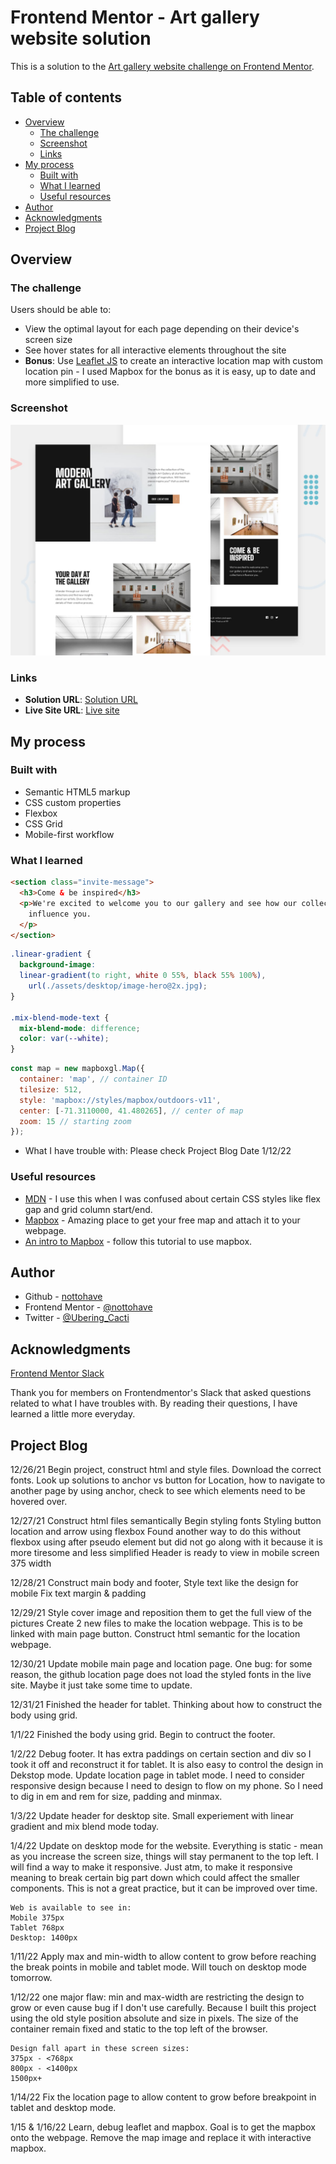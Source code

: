 # Frontend Mentor - Art gallery website solution

This is a solution to the [Art gallery website challenge on Frontend Mentor](https://www.frontendmentor.io/challenges/art-gallery-website-yVdrZlxyA).

## Table of contents

- [Overview](#overview)
  - [The challenge](#the-challenge)
  - [Screenshot](#screenshot)
  - [Links](#links)
- [My process](#my-process)
  - [Built with](#built-with)
  - [What I learned](#what-i-learned)
  - [Useful resources](#useful-resources)
- [Author](#author)
- [Acknowledgments](#acknowledgments)
- [Project Blog](#projectblog)


## Overview

### The challenge

Users should be able to:

- View the optimal layout for each page depending on their device's screen size
- See hover states for all interactive elements throughout the site
- **Bonus**: Use [Leaflet JS](https://leafletjs.com/) to create an interactive location map with custom location pin - I used Mapbox for the bonus as it is easy, up to date and more simplified to use.

### Screenshot

![preview](./preview.jpg)


### Links

- **Solution URL**: [Solution URL](https://www.frontendmentor.io/solutions/art-gallery-webpage-svfWa83cq)
- **Live Site URL**: [Live site](https://nottohave.github.io/Art-Gallery-Website/)

## My process

### Built with

- Semantic HTML5 markup
- CSS custom properties
- Flexbox
- CSS Grid
- Mobile-first workflow

### What I learned

```html
<section class="invite-message">
  <h3>Come & be inspired</h3>
  <p>We're excited to welcome you to our gallery and see how our collections 
    influence you.
  </p>
</section>  
```
```css
.linear-gradient {
  background-image:
  linear-gradient(to right, white 0 55%, black 55% 100%),
    url(./assets/desktop/image-hero@2x.jpg);
}

.mix-blend-mode-text {
  mix-blend-mode: difference;
  color: var(--white);
}
```
```js
const map = new mapboxgl.Map({
  container: 'map', // container ID
  tilesize: 512,
  style: 'mapbox://styles/mapbox/outdoors-v11', 
  center: [-71.3110000, 41.480265], // center of map
  zoom: 15 // starting zoom
});
```

- What I have trouble with: Please check Project Blog Date 1/12/22

### Useful resources

- [MDN](https://developer.mozilla.org/en-US/docs/Learn) - I use this when I was confused about certain CSS styles like flex gap and grid column start/end.
- [Mapbox](https://www.mapbox.com/) - Amazing place to get your free map and attach it to your webpage.
- [An intro to Mapbox](https://www.youtube.com/watch?v=xqziMlFkDA0) - follow this tutorial to use mapbox.

## Author

- Github - [nottohave](https://github.com/nottohave)
- Frontend Mentor - [@nottohave](https://www.frontendmentor.io/profile/nottohave)
- Twitter - [@Ubering_Cacti](https://twitter.com/Ubering_Cacti)


## Acknowledgments
[Frontend Mentor Slack](https://www.frontendmentor.io/slack)

Thank you for members on Frontendmentor's Slack that asked questions related to what I have troubles with. By reading their questions, I have learned a little more everyday.

## Project Blog


12/26/21
    Begin project, construct html and style files.
    Download the correct fonts.
    Look up solutions to anchor vs button for Location,
    how to navigate to another page by using anchor,
    check to see which elements need to be hovered over.
    
12/27/21
    Construct html files semantically
    Begin styling fonts
    Styling button location and arrow using flexbox
    Found another way to do this without flexbox using after pseudo element but did not go along with it because it is more tiresome and less simplified
    Header is ready to view in mobile screen 375 width

12/28/21
    Construct main body and footer,
    Style text like the design for mobile
    Fix text margin & padding

12/29/21
    Style cover image and reposition them to get the full view of the pictures
    Create 2 new files to make the location webpage. This is to be linked with main page button.
    Construct html semantic for the location webpage.

12/30/21
    Update mobile main page and location page.
    One bug: for some reason, the github location page does not load the styled fonts in the live site. Maybe it just take some time to update. 

12/31/21
    Finished the header for tablet.
    Thinking about how to construct the body using grid.

1/1/22
    Finished the body using grid.
    Begin to contruct the footer.

1/2/22
    Debug footer. It has extra paddings on certain section and div so I took it off and reconstruct it for tablet. It is also easy to control the design in Dekstop mode.
    Update location page in tablet mode.
    I need to consider responsive design because I need to design to flow on my phone. So I need to dig in em and rem for size, padding and minmax.

1/3/22
    Update header for desktop site.
    Small experiement with linear gradient and mix blend mode today.

1/4/22
    Update on desktop mode for the website.
    Everything is static - mean as you increase the screen size, things will stay permanent to the top left. I will find a way to make it responsive. Just atm, to make it responsive meaning to break certain big part down which could affect the smaller components. This is not a great practice, but it can be improved over time. 

    Web is available to see in:
    Mobile 375px
    Tablet 768px
    Desktop: 1400px

1/11/22
    Apply max and min-width to allow content to grow before reaching the break points in mobile and tablet mode. Will touch on desktop mode tomorrow. 

1/12/22
    one major flaw: min and max-width are restricting the design to grow or even cause bug if I don't use carefully. Because I built this project using the old style position absolute and size in pixels. The size of the container remain fixed and static to the top left of the browser. 

    Design fall apart in these screen sizes:
    375px - <768px
    800px - <1400px
    1500px+

1/14/22
    Fix the location page to allow content to grow before breakpoint in tablet and desktop mode.

1/15 & 1/16/22
    Learn, debug leaflet and mapbox. Goal is to get the mapbox onto the webpage. Remove the map image and replace it with interactive mapbox.